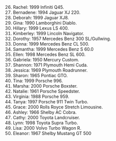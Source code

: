 26. Rachel: 1999 Infiniti Q45.
27. Bernadene: 1994 Jaguar XJ 220.
28. Deborah: 1999 Jaguar XJ8.
29. Gina: 1990 Lamborghini Diablo.
30. Hillary: 1999 Lexus LS 400.
31. Kimberley: 1999 Lincoln Navigator.
32. Dorothy: 1957 Mercedes Benz 300 SL/Gullwing.
33. Donna: 1999 Mercedes Benz CL 500.
34. Samantha: 1999 Mercedes Benz S 60.0
35. Ellen: 1998 Mercedes Benz SL 600.
36. Gabriela: 1950 Mercury Custom.
37. Shannon: 1971 Plymouth Hemi Cuda.
38. Jessica: 1969 Plymouth Roadrunner.
39. Sharon: 1965 Pontiac GTO.
40. Tina: 1999 Porsche 996.
41. Marsha: 2000 Porsche Boxster.
42. Natalie: 1961 Porsche Speedster.
43. Virginia: 1988 Porsche 959.
44. Tanya: 1997 Porsche 911 Twin Turbo.
45. Grace: 2000 Rolls Royce Stretch Limousine.
46. Ashley: 1966 Shelby AC Cobra.
47. Cathy: 2000 Toyota Landcruiser.
48. Lynn: 1998 Toyota Supra Turbo.
49. Lisa: 2000 Volvo Turbo Wagon R.
50. Eleanor: 1967 Shelby Mustang GT 500
